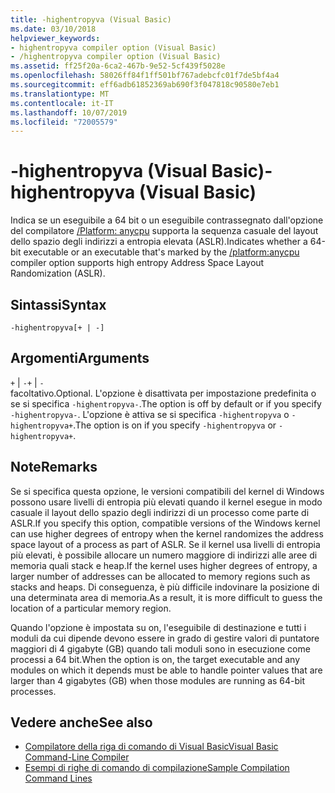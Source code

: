 ```yaml
---
title: -highentropyva (Visual Basic)
ms.date: 03/10/2018
helpviewer_keywords:
- highentropyva compiler option (Visual Basic)
- /highentropyva compiler option (Visual Basic)
ms.assetid: ff25f20a-6ca2-467b-9e52-5cf439f5028e
ms.openlocfilehash: 58026ff84f1ff501bf767adebcfc01f7de5bf4a4
ms.sourcegitcommit: eff6adb61852369ab690f3f047818c90580e7eb1
ms.translationtype: MT
ms.contentlocale: it-IT
ms.lasthandoff: 10/07/2019
ms.locfileid: "72005579"
---
```

# <a name="-highentropyva-visual-basic"></a><span data-ttu-id="6328c-102">-highentropyva (Visual Basic)</span><span class="sxs-lookup"><span data-stu-id="6328c-102">-highentropyva (Visual Basic)</span></span>
<span data-ttu-id="6328c-103">Indica se un eseguibile a 64 bit o un eseguibile contrassegnato dall'opzione del compilatore [/Platform: anycpu](../../../visual-basic/reference/command-line-compiler/platform.md) supporta la sequenza casuale del layout dello spazio degli indirizzi a entropia elevata (ASLR).</span><span class="sxs-lookup"><span data-stu-id="6328c-103">Indicates whether a 64-bit executable or an executable that's marked by the [/platform:anycpu](../../../visual-basic/reference/command-line-compiler/platform.md) compiler option supports high entropy Address Space Layout Randomization (ASLR).</span></span>  
  
## <a name="syntax"></a><span data-ttu-id="6328c-104">Sintassi</span><span class="sxs-lookup"><span data-stu-id="6328c-104">Syntax</span></span>  
  
```console  
-highentropyva[+ | -]  
```  
  
## <a name="arguments"></a><span data-ttu-id="6328c-105">Argomenti</span><span class="sxs-lookup"><span data-stu-id="6328c-105">Arguments</span></span>  
 <span data-ttu-id="6328c-106">`+` &#124; `-`</span><span class="sxs-lookup"><span data-stu-id="6328c-106">`+` &#124; `-`</span></span>  
 <span data-ttu-id="6328c-107">facoltativo.</span><span class="sxs-lookup"><span data-stu-id="6328c-107">Optional.</span></span> <span data-ttu-id="6328c-108">L'opzione è disattivata per impostazione predefinita o se si specifica `-highentropyva-`.</span><span class="sxs-lookup"><span data-stu-id="6328c-108">The option is off by default or if you specify `-highentropyva-`.</span></span> <span data-ttu-id="6328c-109">L'opzione è attiva se si specifica `-highentropyva` o `-highentropyva+`.</span><span class="sxs-lookup"><span data-stu-id="6328c-109">The option is on if you specify `-highentropyva` or `-highentropyva+`.</span></span>  
  
## <a name="remarks"></a><span data-ttu-id="6328c-110">Note</span><span class="sxs-lookup"><span data-stu-id="6328c-110">Remarks</span></span>  
 <span data-ttu-id="6328c-111">Se si specifica questa opzione, le versioni compatibili del kernel di Windows possono usare livelli di entropia più elevati quando il kernel esegue in modo casuale il layout dello spazio degli indirizzi di un processo come parte di ASLR.</span><span class="sxs-lookup"><span data-stu-id="6328c-111">If you specify this option, compatible versions of the Windows kernel can use higher degrees of entropy when the kernel randomizes the address space layout of a process as part of ASLR.</span></span> <span data-ttu-id="6328c-112">Se il kernel usa livelli di entropia più elevati, è possibile allocare un numero maggiore di indirizzi alle aree di memoria quali stack e heap.</span><span class="sxs-lookup"><span data-stu-id="6328c-112">If the kernel uses higher degrees of entropy, a larger number of addresses can be allocated to memory regions such as stacks and heaps.</span></span> <span data-ttu-id="6328c-113">Di conseguenza, è più difficile indovinare la posizione di una determinata area di memoria.</span><span class="sxs-lookup"><span data-stu-id="6328c-113">As a result, it is more difficult to guess the location of a particular memory region.</span></span>  
  
 <span data-ttu-id="6328c-114">Quando l'opzione è impostata su on, l'eseguibile di destinazione e tutti i moduli da cui dipende devono essere in grado di gestire valori di puntatore maggiori di 4 gigabyte (GB) quando tali moduli sono in esecuzione come processi a 64 bit.</span><span class="sxs-lookup"><span data-stu-id="6328c-114">When the option is on, the target executable and any modules on which it depends must be able to handle pointer values that are larger than 4 gigabytes (GB) when those modules are running as 64-bit processes.</span></span>  
  
## <a name="see-also"></a><span data-ttu-id="6328c-115">Vedere anche</span><span class="sxs-lookup"><span data-stu-id="6328c-115">See also</span></span>

- [<span data-ttu-id="6328c-116">Compilatore della riga di comando di Visual Basic</span><span class="sxs-lookup"><span data-stu-id="6328c-116">Visual Basic Command-Line Compiler</span></span>](../../../visual-basic/reference/command-line-compiler/index.md)
- [<span data-ttu-id="6328c-117">Esempi di righe di comando di compilazione</span><span class="sxs-lookup"><span data-stu-id="6328c-117">Sample Compilation Command Lines</span></span>](../../../visual-basic/reference/command-line-compiler/sample-compilation-command-lines.md)
